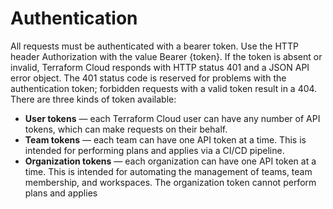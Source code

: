 [comment]: # " File: readme.md"
[comment]: # "  Copyright (c) 2020 Splunk Inc."
[comment]: # ""
[comment]: # "  Licensed under Apache 2.0 (https://www.apache.org/licenses/LICENSE-2.0.txt)"
[comment]: # ""
# Authentication

All requests must be authenticated with a bearer token. Use the HTTP header Authorization with the
value Bearer {token}. If the token is absent or invalid, Terraform Cloud responds with HTTP status
401 and a JSON API error object. The 401 status code is reserved for problems with the
authentication token; forbidden requests with a valid token result in a 404. There are three kinds
of token available:

-   **User tokens** — each Terraform Cloud user can have any number of API tokens, which can make
    requests on their behalf.
-   **Team tokens** — each team can have one API token at a time. This is intended for performing
    plans and applies via a CI/CD pipeline.
-   **Organization tokens** — each organization can have one API token at a time. This is intended
    for automating the management of teams, team membership, and workspaces. The organization token
    cannot perform plans and applies
